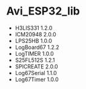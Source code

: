 # Avi_ESP32_lib

- H3LIS331 1.2.0
- ICM20948 2.0.0
- LPS25HB 1.0.0
- LogBoard67 1.2.2
- LogTIMER 1.0.0
- S25FL512S 1.2.1
- SPICREATE 2.0.0
- Log67Serial 1.1.0
- Log67Timer 1.0.0

